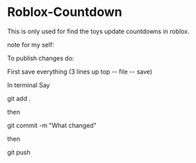# Roblox-Countdown

This is only used for find the toys update countdowns in roblox.

note for my self:

To publish changes do:

First save everything (3 lines up top -- file -- save)

In terminal Say

git add .

then

git commit -m "What changed"

then

git push
